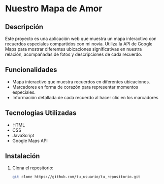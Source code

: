 # Nuestro Mapa de Amor

## Descripción
Este proyecto es una aplicación web que muestra un mapa interactivo con recuerdos especiales compartidos con mi novia. Utiliza la API de Google Maps para mostrar diferentes ubicaciones significativas en nuestra relación, acompañadas de fotos y descripciones de cada recuerdo.

## Funcionalidades
- Mapa interactivo que muestra recuerdos en diferentes ubicaciones.
- Marcadores en forma de corazón para representar momentos especiales.
- Información detallada de cada recuerdo al hacer clic en los marcadores.

## Tecnologías Utilizadas
- HTML
- CSS
- JavaScript
- Google Maps API

## Instalación
1. Clona el repositorio:
   ```bash
   git clone https://github.com/tu_usuario/tu_repositorio.git
